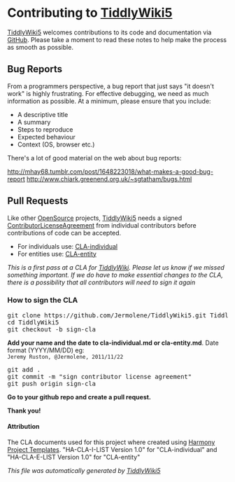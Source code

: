 <h1 class=''>
Contributing to <a class='tw-tiddlylink tw-tiddlylink-internal tw-tiddlylink-resolves' href='http://five.tiddlywiki.com/static/TiddlyWiki5.html'>
TiddlyWiki5</a></h1><div class='tw-tiddler'>
<div class='tw-transclude'>
<p>
<a class='tw-tiddlylink tw-tiddlylink-internal tw-tiddlylink-resolves' href='http://five.tiddlywiki.com/static/TiddlyWiki5.html'>
TiddlyWiki5</a> welcomes contributions to its code and documentation via <a class='tw-tiddlylink tw-tiddlylink-external' href='https://github.com/Jermolene/TiddlyWiki5'>
GitHub</a>. Please take a moment to read these notes to help make the process as smooth as possible.</p><h2 class=''>
Bug Reports</h2><p>
From a programmers perspective, a bug report that just says &quot;it doesn't work&quot; is highly frustrating. For effective debugging, we need as much information as possible. At a minimum, please ensure that you include:</p><ul>
<li>
A descriptive title</li><li>
A summary</li><li>
Steps to reproduce</li><li>
Expected behaviour</li><li>
Context (OS, browser etc.)</li></ul><p>
There's a lot of good material on the web about bug reports:</p><p>
<a class='tw-tiddlylink tw-tiddlylink-external' href='http://mhay68.tumblr.com/post/1648223018/what-makes-a-good-bug-report'>
http://mhay68.tumblr.com/post/1648223018/what-makes-a-good-bug-report</a> <a class='tw-tiddlylink tw-tiddlylink-external' href='http://www.chiark.greenend.org.uk/~sgtatham/bugs.html'>
http://www.chiark.greenend.org.uk/~sgtatham/bugs.html</a></p><h2 class=''>
Pull Requests</h2><p>
Like other <a class='tw-tiddlylink tw-tiddlylink-internal tw-tiddlylink-resolves' href='http://five.tiddlywiki.com/static/OpenSource.html'>
OpenSource</a> projects, <a class='tw-tiddlylink tw-tiddlylink-internal tw-tiddlylink-resolves' href='http://five.tiddlywiki.com/static/TiddlyWiki5.html'>
TiddlyWiki5</a> needs a signed <a class='tw-tiddlylink tw-tiddlylink-internal tw-tiddlylink-missing' href='http://five.tiddlywiki.com/static/ContributorLicenseAgreement.html'>
ContributorLicenseAgreement</a> from individual contributors before contributions of code can be accepted.</p><ul>
<li>
For individuals use: <a class='tw-tiddlylink tw-tiddlylink-external' href='https://github.com/Jermolene/TiddlyWiki5/tree/master/licenses/cla-individual.md'>
CLA-individual</a></li><li>
For entities use: <a class='tw-tiddlylink tw-tiddlylink-external' href='https://github.com/Jermolene/TiddlyWiki5/tree/master/licenses/cla-entity.md'>
CLA-entity</a></li></ul><p>
<em>
This is a first pass at a CLA for <a class='tw-tiddlylink tw-tiddlylink-internal tw-tiddlylink-resolves' href='http://five.tiddlywiki.com/static/TiddlyWiki.html'>
TiddlyWiki</a>. Please let us know if we missed something important. If we do have to make essential changes to the CLA, there is a possibility that all contributors will need to sign it again</em></p><h3 class=''>
How to sign the CLA</h3><pre>
git clone https://github.com/Jermolene/TiddlyWiki5.git TiddlyWiki5
cd TiddlyWiki5
git checkout -b sign-cla</pre><p>
<strong>
Add your name and the date to cla-individual.md or cla-entity.md</strong>. Date format (YYYY/MM/DD)
eg: <code>
Jeremy Ruston, @Jermolene, 2011/11/22</code></p><pre>
git add .
git commit -m &quot;sign contributor license agreement&quot;
git push origin sign-cla</pre><p>
<strong>
Go to your github repo and create a pull request.</strong></p><p>
<strong>
Thank you!</strong></p><h4 class=''>
Attribution</h4><p>
The CLA documents used for this project where created using <a class='tw-tiddlylink tw-tiddlylink-external' href='http://www.harmonyagreements.org'>
Harmony Project Templates</a>. &quot;HA-CLA-I-LIST Version 1.0&quot; for &quot;CLA-individual&quot; and &quot;HA-CLA-E-LIST Version 1.0&quot; for &quot;CLA-entity&quot;
</p></div></div><p>
<em>
This file was automatically generated by <a class='tw-tiddlylink tw-tiddlylink-internal tw-tiddlylink-resolves' href='http://five.tiddlywiki.com/static/TiddlyWiki5.html'>
TiddlyWiki5</a></em>
</p>